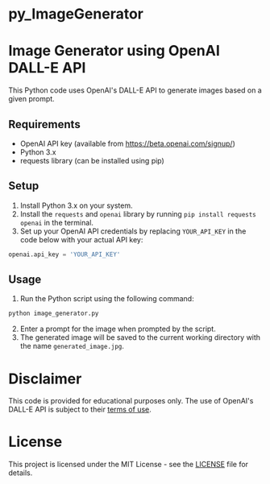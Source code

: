 # py_ImageGenerator
# Image Generator using OpenAI DALL-E API
This Python code uses OpenAI's DALL-E API to generate images based on a given prompt.

## Requirements
* OpenAI API key (available from https://beta.openai.com/signup/)
* Python 3.x
* requests library (can be installed using pip)
## Setup
1. Install Python 3.x on your system.
2. Install the `requests` and `openai` library by running `pip install requests openai` in the terminal.
3. Set up your OpenAI API credentials by replacing `YOUR_API_KEY` in the code below with your actual API key:
```python
openai.api_key = 'YOUR_API_KEY'

```
## Usage
1. Run the Python script using the following command:
```bash
python image_generator.py
```
2. Enter a prompt for the image when prompted by the script.
3. The generated image will be saved to the current working directory with the name `generated_image.jpg`.

# Disclaimer
This code is provided for educational purposes only. The use of OpenAI's DALL-E API is subject to their [terms of use](https://beta.openai.com/terms/).

# License
This project is licensed under the MIT License - see the [LICENSE](https://chat.openai.com/c/LICENSE) file for details.
